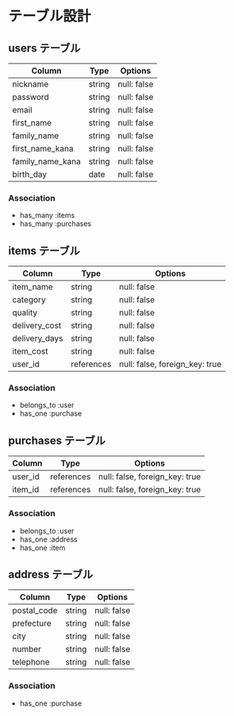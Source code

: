 # テーブル設計

## users テーブル

| Column             | Type   | Options     |
| ------------------ | ------ | ----------- |
| nickname           | string | null: false |
| password           | string | null: false |
| email              | string | null: false |
| first_name         | string | null: false |
| family_name        | string | null: false |
| first_name_kana    | string | null: false |
| family_name_kana   | string | null: false |
| birth_day          | date   | null: false |

### Association

- has_many :items
- has_many :purchases
## items テーブル

| Column         | Type       | Options                       |
| -------------- | ---------- | ----------------------------- |
| item_name      | string     | null: false                   |
| category       | string     | null: false                   |
| quality        | string     | null: false                   |
| delivery_cost  | string     | null: false                   |
| delivery_days  | string     | null: false                   |
| item_cost      | string     | null: false                   |
| user_id        | references | null: false, foreign_key: true|

### Association
- belongs_to :user
- has_one :purchase


## purchases テーブル

| Column   | Type       | Options                        |
| -------- | ---------- | ------------------------------ |
| user_id  | references | null: false, foreign_key: true |
| item_id  | references | null: false, foreign_key: true |

### Association
- belongs_to :user
- has_one :address
- has_one :item

## address テーブル

| Column         | Type       | Options                       |
| -------------- | ---------- | ----------------------------- |
| postal_code    | string     | null: false                   |
| prefecture     | string     | null: false                   |
| city           | string     | null: false                   |
| number         | string     | null: false                   |
| telephone      | string     | null: false                   |

### Association
- has_one :purchase